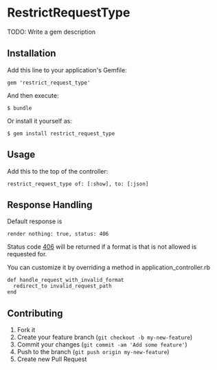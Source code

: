 # RestrictRequestType

TODO: Write a gem description

## Installation

Add this line to your application's Gemfile:

    gem 'restrict_request_type'

And then execute:

    $ bundle

Or install it yourself as:

    $ gem install restrict_request_type

## Usage

Add this to the top of the controller:

    restrict_request_type of: [:show], to: [:json]

## Response Handling

Default response is

    render nothing: true, status: 406
    
Status code [406](http://www.checkupdown.com/status/E406.html) will be returned if a format is that is not allowed is requested for.
    
You can customize it by overriding a method in application_controller.rb

    def handle_request_with_invalid_format
      redirect_to invalid_request_path
    end

## Contributing

1. Fork it
2. Create your feature branch (`git checkout -b my-new-feature`)
3. Commit your changes (`git commit -am 'Add some feature'`)
4. Push to the branch (`git push origin my-new-feature`)
5. Create new Pull Request
